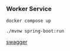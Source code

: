 ### Worker Service

```
docker compose up
```

```
./mvnw spring-boot:run
```

[swagger](http://localhost:8080/swagger-ui/index.html#/)